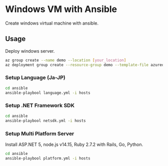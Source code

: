 # Windows VM with Ansible

Create windows virtual machine with ansible.

## Usage

Deploy windows server.

```bash
az group create --name demo --location [your_location]
az deployment group create --resource-group demo --template-file azuredeploy.json --parameters azuredeploy.parameters.json
```

### Setup Language (Ja-JP)

```bash
cd ansible
ansible-playbool language.yml -i hosts
```

### Setup .NET Framework SDK

```bash
cd ansible
ansible-playbool netsdk.yml -i hosts
```

### Setup Multi Platform Server

Install ASP.NET 5, node.js v14.15, Ruby 2.7.2 with Rails, Go, Python.

```bash
cd ansible
ansible-playbool platform.yml -i hosts
```
